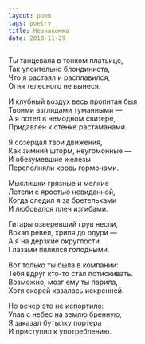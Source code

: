 ```yaml
---
layout: poem
tags: poetry
title: Незнакомка
date: 2010-11-29
---
```


Ты танцевала в тонком платьице,<br>
Так упоительно блондиниста,<br>
Что я растаял и расплавился,<br>
Огня телесного не вынеся.<br>

И клубный воздух весь пропитан был<br>
Твоими взглядами туманными —<br>
А я потел в немодном свитере,<br>
Придавлен к стенке растаманами.<br>

Я созерцал твои движения,<br>
Как зимний шторм, неугомонные —<br>
И обезумевшие железы<br>
Переполняли кровь гормонами.<br>

Мыслишки грязные и мелкие<br>
Летели с яростью невиданной,<br>
Когда следил я за бретельками<br>
И любовался плеч изгибами.<br>

Гитары озверевший грув несли,<br>
Вокал ревел, хрипя до одури —<br>
А я на дерзкие округлости<br>
Глазами пялился голодными.<br>

Вот только ты была в компании:<br>
Тебя вдруг кто-то стал потискивать.<br>
Возможно, мозг ему ты парила,<br>
Хотя скорей казалась искренней.<br>

Но вечер это не испортило:<br>
Упав с небес на землю бренную,<br>
Я заказал бутылку портера<br>
И приступил к употреблению.
